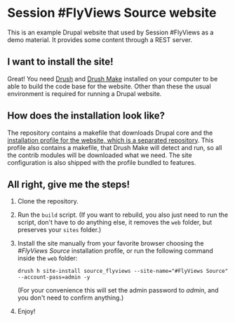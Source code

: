 Session #FlyViews Source website
======================================

This is an example Drupal website that used by Session #FlyViews as a demo material. It provides some content through a REST server.

I want to install the site!
---------------------------

Great! You need [Drush](http://drupal.org/project/drush) and [Drush Make](http://drupal.org/project/drush_make) installed on your computer to be able to build the code base for the website. Other than these the usual environment is required for running a Drupal website.

How does the installation look like?
------------------------------------

The repository contains a makefile that downloads Drupal core and the [installation profile for the website, which is a separated repository](https://github.com/balintk/Session-FlyViews-Source-Site-profile). This profile also contains a makefile, that Drush Make will detect and run, so all the contrib modules will be downloaded what we need. The site configuration is also shipped with the profile bundled to features.

All right, give me the steps!
-----------------------------

1. Clone the repository.
1. Run the <code>build</code> script. (If you want to rebuild, you also just need to run the script, don't have to do anything else, it removes the <code>web</code> folder, but preserves your <code>sites</code> folder.)
1. Install the site manually from your favorite browser choosing the _#FlyViews Source_ installation profile, or run the following command inside the <code>web</code> folder:

       drush h site-install source_flyviews --site-name="#FlyViews Source" --account-pass=admin -y
    
   (For your convenience this will set the admin password to _admin_, and you don't need to confirm anything.)
1. Enjoy!

